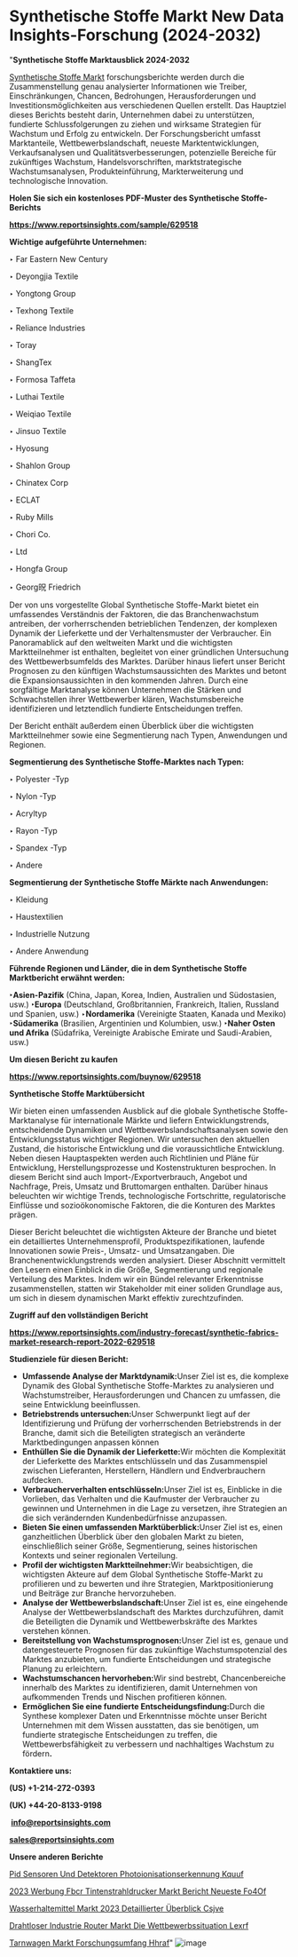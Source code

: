 # Synthetische Stoffe Markt New Data Insights-Forschung (2024-2032)

"<strong><b>Synthetische Stoffe Marktausblick 2024-2032</b></strong>

<a href=https://www.reportsinsights.com/sample/629518>Synthetische Stoffe Markt</a> forschungsberichte werden durch die Zusammenstellung genau analysierter Informationen wie Treiber, Einschränkungen, Chancen, Bedrohungen, Herausforderungen und Investitionsmöglichkeiten aus verschiedenen Quellen erstellt. Das Hauptziel dieses Berichts besteht darin, Unternehmen dabei zu unterstützen, fundierte Schlussfolgerungen zu ziehen und wirksame Strategien für Wachstum und Erfolg zu entwickeln. Der Forschungsbericht umfasst Marktanteile, Wettbewerbslandschaft, neueste Marktentwicklungen, Verkaufsanalysen und Qualitätsverbesserungen, potenzielle Bereiche für zukünftiges Wachstum, Handelsvorschriften, marktstrategische Wachstumsanalysen, Produkteinführung, Markterweiterung und technologische Innovation.

<strong><b>Holen Sie sich ein kostenloses PDF-Muster des Synthetische Stoffe-Berichts</b></strong>

<a href=https://www.reportsinsights.com/sample/629518><strong><u>https://www.reportsinsights.com/sample/629518</u></strong></a>

<strong>Wichtige aufgeführte Unternehmen:</strong>

‣ Far Eastern New Century

‣ Deyongjia Textile

‣ Yongtong Group

‣ Texhong Textile

‣ Reliance Industries

‣ Toray

‣ ShangTex

‣ Formosa Taffeta

‣ Luthai Textile

‣ Weiqiao Textile

‣ Jinsuo Textile

‣ Hyosung

‣ Shahlon Group

‣ Chinatex Corp

‣ ECLAT

‣ Ruby Mills

‣ Chori Co.

‣ Ltd

‣ Hongfa Group

‣ Georg㫛 Friedrich

Der von uns vorgestellte Global Synthetische Stoffe-Markt bietet ein umfassendes Verständnis der Faktoren, die das Branchenwachstum antreiben, der vorherrschenden betrieblichen Tendenzen, der komplexen Dynamik der Lieferkette und der Verhaltensmuster der Verbraucher. Ein Panoramablick auf den weltweiten Markt und die wichtigsten Marktteilnehmer ist enthalten, begleitet von einer gründlichen Untersuchung des Wettbewerbsumfelds des Marktes. Darüber hinaus liefert unser Bericht Prognosen zu den künftigen Wachstumsaussichten des Marktes und betont die Expansionsaussichten in den kommenden Jahren. Durch eine sorgfältige Marktanalyse können Unternehmen die Stärken und Schwachstellen ihrer Wettbewerber klären, Wachstumsbereiche identifizieren und letztendlich fundierte Entscheidungen treffen.

Der Bericht enthält außerdem einen Überblick über die wichtigsten Marktteilnehmer sowie eine Segmentierung nach Typen, Anwendungen und Regionen.

<strong>Segmentierung des Synthetische Stoffe-Marktes nach Typen:</strong>

‣ Polyester -Typ

‣ Nylon -Typ

‣ Acryltyp

‣ Rayon -Typ

‣ Spandex -Typ

‣ Andere

<strong>Segmentierung der Synthetische Stoffe Märkte nach Anwendungen:</strong>

‣ Kleidung

‣ Haustextilien

‣ Industrielle Nutzung

‣ Andere Anwendung

<strong><b>Führende Regionen und Länder, die in dem Synthetische Stoffe Marktbericht erwähnt werden:</b></strong>

<strong><b>‣Asien-Pazifik</b></strong> (China, Japan, Korea, Indien, Australien und Südostasien, usw.)
<strong><b>‣Europa</b></strong> (Deutschland, Großbritannien, Frankreich, Italien, Russland und Spanien, usw.)
‣<strong><b>Nordamerika</b></strong> (Vereinigte Staaten, Kanada und Mexiko)
<strong><b>‣Südamerika</b></strong> (Brasilien, Argentinien und Kolumbien, usw.)
<strong><b>‣Naher Osten und Afrika</b></strong> (Südafrika, Vereinigte Arabische Emirate und Saudi-Arabien, usw.)

<strong>Um diesen Bericht zu kaufen</strong>

<a href=https://www.reportsinsights.com/buynow/629518><strong><u>https://www.reportsinsights.com/buynow/629518</u></strong></a>

<strong>Synthetische Stoffe Marktübersicht</strong>

Wir bieten einen umfassenden Ausblick auf die globale Synthetische Stoffe-Marktanalyse für internationale Märkte und liefern Entwicklungstrends, entscheidende Dynamiken und Wettbewerbslandschaftsanalysen sowie den Entwicklungsstatus wichtiger Regionen. Wir untersuchen den aktuellen Zustand, die historische Entwicklung und die voraussichtliche Entwicklung. Neben diesen Hauptaspekten werden auch Richtlinien und Pläne für Entwicklung, Herstellungsprozesse und Kostenstrukturen besprochen. In diesem Bericht sind auch Import-/Exportverbrauch, Angebot und Nachfrage, Preis, Umsatz und Bruttomargen enthalten. Darüber hinaus beleuchten wir wichtige Trends, technologische Fortschritte, regulatorische Einflüsse und sozioökonomische Faktoren, die die Konturen des Marktes prägen.

Dieser Bericht beleuchtet die wichtigsten Akteure der Branche und bietet ein detailliertes Unternehmensprofil, Produktspezifikationen, laufende Innovationen sowie Preis-, Umsatz- und Umsatzangaben. Die Branchenentwicklungstrends werden analysiert. Dieser Abschnitt vermittelt den Lesern einen Einblick in die Größe, Segmentierung und regionale Verteilung des Marktes. Indem wir ein Bündel relevanter Erkenntnisse zusammenstellen, statten wir Stakeholder mit einer soliden Grundlage aus, um sich in diesem dynamischen Markt effektiv zurechtzufinden.

<strong>Zugriff auf den vollständigen Bericht</strong>

<a href=https://www.reportsinsights.com/industry-forecast/synthetic-fabrics-market-research-report-2022-629518><strong>https://www.reportsinsights.com/industry-forecast/synthetic-fabrics-market-research-report-2022-629518</strong></a>

<strong>Studienziele für diesen Bericht:</strong>
<ul>
  <li><strong>Umfassende Analyse der Marktdynamik:</strong>Unser Ziel ist es, die komplexe Dynamik des Global Synthetische Stoffe-Marktes zu analysieren und Wachstumstreiber, Herausforderungen und Chancen zu umfassen, die seine Entwicklung beeinflussen.</li>
  <li><strong>Betriebstrends untersuchen:</strong>Unser Schwerpunkt liegt auf der Identifizierung und Prüfung der vorherrschenden Betriebstrends in der Branche, damit sich die Beteiligten strategisch an veränderte Marktbedingungen anpassen können</li>
  <li><strong>Enthüllen Sie die Dynamik der Lieferkette:</strong>Wir möchten die Komplexität der Lieferkette des Marktes entschlüsseln und das Zusammenspiel zwischen Lieferanten, Herstellern, Händlern und Endverbrauchern aufdecken.</li>
  <li><strong>Verbraucherverhalten entschlüsseln:</strong>Unser Ziel ist es, Einblicke in die Vorlieben, das Verhalten und die Kaufmuster der Verbraucher zu gewinnen und Unternehmen in die Lage zu versetzen, ihre Strategien an die sich verändernden Kundenbedürfnisse anzupassen.</li>
  <li><strong>Bieten Sie einen umfassenden Marktüberblick:</strong>Unser Ziel ist es, einen ganzheitlichen Überblick über den globalen Markt zu bieten, einschließlich seiner Größe, Segmentierung, seines historischen Kontexts und seiner regionalen Verteilung.</li>
  <li><strong>Profil der wichtigsten Marktteilnehmer:</strong>Wir beabsichtigen, die wichtigsten Akteure auf dem Global Synthetische Stoffe-Markt zu profilieren und zu bewerten und ihre Strategien, Marktpositionierung und Beiträge zur Branche hervorzuheben.</li>
  <li><strong>Analyse der Wettbewerbslandschaft:</strong>Unser Ziel ist es, eine eingehende Analyse der Wettbewerbslandschaft des Marktes durchzuführen, damit die Beteiligten die Dynamik und Wettbewerbskräfte des Marktes verstehen können.</li>
  <li><strong>Bereitstellung von Wachstumsprognosen:</strong>Unser Ziel ist es, genaue und datengesteuerte Prognosen für das zukünftige Wachstumspotenzial des Marktes anzubieten, um fundierte Entscheidungen und strategische Planung zu erleichtern.</li>
  <li><strong>Wachstumschancen hervorheben:</strong>Wir sind bestrebt, Chancenbereiche innerhalb des Marktes zu identifizieren, damit Unternehmen von aufkommenden Trends und Nischen profitieren können.</li>
  <li><strong>Ermöglichen Sie eine fundierte Entscheidungsfindung:</strong>Durch die Synthese komplexer Daten und Erkenntnisse möchte unser Bericht Unternehmen mit dem Wissen ausstatten, das sie benötigen, um fundierte strategische Entscheidungen zu treffen, die Wettbewerbsfähigkeit zu verbessern und nachhaltiges Wachstum zu fördern<strong>.</strong></li>
</ul>
<strong>Kontaktiere uns:</strong>

<strong>(US) +1-214-272-0393</strong>

<strong>(UK) +44-20-8133-9198</strong>

<strong> </strong><a href=info@reportsinsights.com><strong><u>info@reportsinsights.com</u></strong></a>

<a href=sales@reportsinsights.com><strong><u>sales@reportsinsights.com</u></strong></a>

<strong>Unsere anderen Berichte</strong>

<a href=https://de.linkedin.com/pulse/pid-sensoren-und-detektoren-photoionisationserkennung-kquuf/>Pid Sensoren Und Detektoren Photoionisationserkennung Kquuf</a>

<a href=https://de.linkedin.com/pulse/2023-werbung-f%C3%BCr-tintenstrahldrucker-markt-bericht-neueste-fo4of/>2023 Werbung Fbcr Tintenstrahldrucker Markt Bericht Neueste Fo4Of</a>

<a href=https://de.linkedin.com/pulse/wasserhaltemittel-markt-2023-detaillierter-überblick-csjve/>Wasserhaltemittel Markt 2023 Detaillierter Überblick Csjve</a>

<a href=https://de.linkedin.com/pulse/drahtloser-industrie-router-markt-die-wettbewerbssituation-lexrf/>Drahtloser Industrie Router Markt Die Wettbewerbssituation Lexrf</a>

<a href=https://de.linkedin.com/pulse/tarnwagen-markt-forschungsumfang-hhraf/>Tarnwagen Markt Forschungsumfang Hhraf</a>"
![image](https://github.com/Jaayaachit/RIMarket/assets/158452289/dad01e98-bf66-4bdd-a959-b093f555c763)
